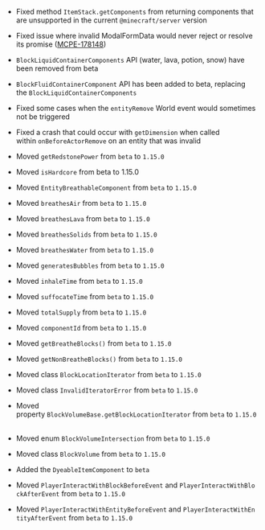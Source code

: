

-   Fixed method `ItemStack.getComponents` from returning components that are unsupported in the current `@minecraft/server` version
    
-   Fixed issue where invalid ModalFormData would never reject or resolve its promise ([MCPE-178148](https://bugs.mojang.com/browse/MCPE-178148)) 
    
-   `BlockLiquidContainerComponents` API (water, lava, potion, snow) have been removed from beta 
    
-   `BlockFluidContainerComponent` API has been added to beta, replacing the `BlockLiquidContainerComponents`
    
-   Fixed some cases when the `entityRemove` World event would sometimes not be triggered 
    
-   Fixed a crash that could occur with `getDimension` when called within `onBeforeActorRemove` on an entity that was invalid 
    
-   Moved `getRedstonePower` from `beta` to `1.15.0` 
    
-   Moved `isHardcore` from beta to 1.15.0
    
-   Moved `EntityBreathableComponent` from `beta` to `1.15.0`
    
-   Moved `breathesAir` from `beta` to `1.15.0`
    
-   Moved `breathesLava` from `beta` to `1.15.0`
    
-   Moved `breathesSolids` from `beta` to `1.15.0`
    
-   Moved `breathesWater` from `beta` to `1.15.0`
    
-   Moved `generatesBubbles` from `beta` to `1.15.0`
    
-   Moved `inhaleTime` from `beta` to `1.15.0`
    
-   Moved `suffocateTime` from `beta` to `1.15.0`
    
-   Moved `totalSupply` from `beta` to `1.15.0`
    
-   Moved `componentId` from `beta` to `1.15.0`
    
-   Moved `getBreatheBlocks()` from `beta` to `1.15.0`
    
-   Moved `getNonBreatheBlocks()` from `beta` to `1.15.0`
    
-   Moved class `BlockLocationIterator` from `beta` to `1.15.0`
    
-   Moved class `InvalidIteratorError` from `beta` to `1.15.0` 
    
-   Moved property `BlockVolumeBase.getBlockLocationIterator` from `beta` to `1.15.0` 
    
-   Moved enum `BlockVolumeIntersection` from `beta` to `1.15.0` 
    
-   Moved class `BlockVolume` from `beta` to `1.15.0` 
    
-   Added the `DyeableItemComponent` to `beta` 
    
-   Moved `PlayerInteractWithBlockBeforeEvent` and `PlayerInteractWithBlockAfterEvent` from `beta` to `1.15.0` 
    
-   Moved `PlayerInteractWithEntityBeforeEvent` and `PlayerInteractWithEntityAfterEvent` from `beta` to `1.15.0` 
    

